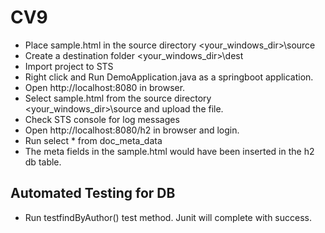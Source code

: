 # CV9
* Place sample.html in the source directory <your_windows_dir>\source
* Create a destination folder <your_windows_dir>\dest
* Import project to STS
* Right click and Run DemoApplication.java as a springboot application.
* Open http://localhost:8080 in browser.
* Select sample.html from the source directory <your_windows_dir>\source and upload the file.
* Check STS console for log messages
* Open http://localhost:8080/h2 in browser and login.
* Run select * from doc_meta_data
* The meta fields in the sample.html would have been inserted in the h2 db table.

Automated Testing for DB
-----------------------
* Run testfindByAuthor() test method. Junit will complete with success.

